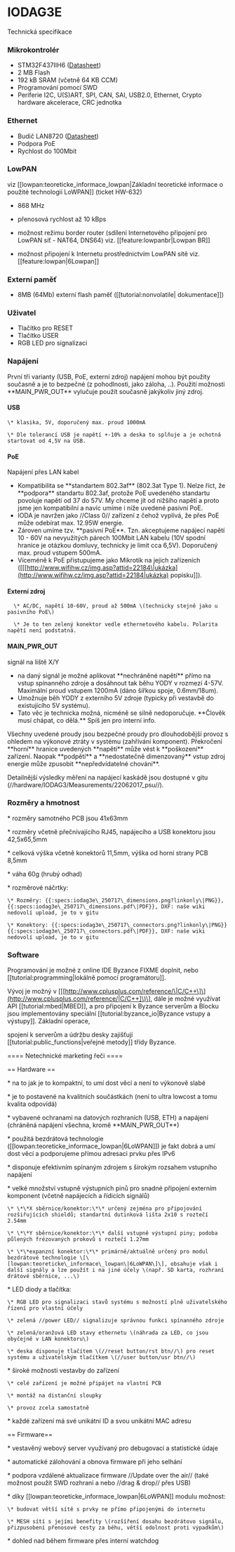 # IODAG3E

Technická specifikace

### Mikrokontrolér

* STM32F437IIH6 \([Datasheet](http://www.st.com/content/ccc/resource/technical/document/datasheet/fd/8c/0a/19/13/8f/41/99/DM00077036.pdf/files/DM00077036.pdf/jcr:content/translations/en.DM00077036.pdf)\)
* 2 MB Flash
* 192 kB SRAM \(včetně 64 KB CCM\)
* Programování pomocí SWD
* Periferie I2C, U\(S\)ART, SPI, CAN, SAI, USB2.0, Ethernet, Crypto hardware akcelerace, CRC jednotka

### Ethernet

* Budič LAN8720
   \([Datasheet](http://ww1.microchip.com/downloads/en/DeviceDoc/8720a.pdf)\)
* Podpora PoE 
* Rychlost do 100Mbit

### LowPAN

viz \[\[lowpan:teoreticke\_informace\_lowpan\|Základní teoretické informace o použité technologii LoWPAN\]\] \(ticket HW-632\)

* 868 MHz

* přenosová rychlost až 10 kBps
* možnost režimu border router \(sdílení Internetového připojení pro LowPAN síť - NAT64, DNS64\) viz. \[\[feature:lowpanbr\|Lowpan BR\]\]
* možnost připojení k Internetu prostřednictvím LowPAN sítě viz. \[\[feature:lowpan\|6Lowpan\]\]

### Externí paměť

* 8MB \(64Mb\) externí flash paměť \(\[\[tutorial:nonvolatile\| dokumentace\]\]\) 

### Uživatel

* Tlačítko pro RESET
* Tlačítko USER
* RGB LED pro signalizaci

### Napájení

První tři varianty \(USB, PoE, externí zdroj\) napájení mohou být použity současně a je to bezpečné \(z pohodlnosti, jako záloha, ..\). Použití možnosti \*\*MAIN\_PWR\_OUT\*\* vylučuje použít současně jakýkoliv jiný zdroj.

#### USB

```
\* klasika, 5V, doporučený max. proud 1000mA 

\* Dle tolerancí USB je napětí +-10% a deska to splňuje a je ochotná startovat od 4,5V na USB.
```

#### PoE

Napájení přes LAN kabel

* Kompatibilita se \*\*standartem 802.3af\*\* \(802.3at Type 1\). Nelze říct, že \*\*podpora\*\* standartu 802.3af, protože PoE uvedeného standartu povoluje napětí od 37 do 57V. My chceme jít od nižšího napětí a proto jsme jen kompatibilní a navíc umíme i níže uvedené pasivní PoE.
* IODA je navržen jako //Class 0// zařízení z čehož vyplívá, že přes PoE může odebírat max. 12.95W energie.
* Zároven umíme tzv. \*\*pasivní PoE\*\*. Tzn. akceptujeme napájecí napětí 10 - 60V na nevyužitých párech 100Mbit LAN kabelu \(10V spodní hranice je otázkou domluvy, technicky je limit cca 6,5V\). Doporučený max. proud vstupem 500mA.
* Víceméně k PoE přistupujeme jako Mikrotik na jejich zařízeních \(\[\[[http://www.wifihw.cz/img.asp?attid=22184\|ukázka](http://www.wifihw.cz/img.asp?attid=22184|ukázka) popisku\]\]\).

#### Externí zdroj

```
  \* AC/DC, napětí 10-60V, proud až 500mA \(technicky stejně jako u pasivního PoE\)

  \* Je to ten zelený konektor vedle ethernetového kabelu. Polarita napětí není podstatná.
```

#### MAIN\_PWR\_OUT

signál na liště X/Y

* na daný signál je možné aplikovat \*\*nechráněné napětí\*\* přímo na vstup spínanného zdroje a dosáhnout tak běhu YODY v rozmezí 4-57V. Maximální proud vstupem 1200mA \(dáno šířkou spoje, 0.6mm/18um\).
* Umožnuje běh YODY z externího 5V zdroje \(typicky při vestavbě do existujícího 5V systému\). 
* Tato věc je technicka možná, nicméně se silně nedoporučuje. \*\*Člověk musí chápat, co dělá.\*\* Spíš jen pro interní info.

Všechny uvedené proudy jsou bezpečné proudy pro dlouhodobější provoz s ohledem na výkonové ztráty v systému \(zahřívání komponent\). Překročení \*\*horní\*\* hranice uvedených \*\*napětí\*\* může vést k \*\*poškození\*\* zařízení. Naopak \*\*podpětí\*\* a \*\*nedostatečně dimenzovaný\*\* vstup zdroj energie může zpusobit \*\*nepředvídatelné chování\*\*.

Detailnější výsledky měření na napájecí kaskádě jsou dostupné v gitu \(//hardware/IODAG3/Measurements/22062017\_psu//\).

### Rozměry a hmotnost

\* rozměry samotného PCB jsou 41x63mm

\* rozměry včetně přečnívajícího RJ45, napájecího a USB konektoru jsou 42,5x65,5mm

\* celková výška včetně konektorů 11,5mm, výška od horní strany PCB 8,5mm

\* váha 60g \(hrubý odhad\)

\* rozměrové náčrtky:

```
\* Rozměry: {{:specs:iodag3e\_250717\_dimensions.png?linkonly\|PNG}}, {{:specs:iodag3e\_250717\_dimensions.pdf\|PDF}}, DXF: naše wiki nedovolí upload, je to v gitu

\* Konektory: {{:specs:iodag3e\_250717\_connectors.png?linkonly\|PNG}}{{:specs:iodag3e\_250717\_connectors.pdf\|PDF}}, DXF: naše wiki nedovolí upload, je to v gitu
```

### Software

Programování je možné z online IDE Byzance FIXME doplnit, nebo \[\[tutorial:programming\|lokálně pomocí programátoru\]\].

Vývoj je možný v \[\[[http://www.cplusplus.com/reference/\|C/C++\]\](http://www.cplusplus.com/reference/|C/C++]\)\], dále je možné využívat API \[\[tutorial:mbed\|MBED\]\], a pro připojení k Byzance serverům a Blocku jsou implementovány speciální \[\[tutorial:byzance\_io\|Byzance vstupy a výstupy\]\]. Základní operace,

spojení k serverům a údržbu desky zajišťují \[\[tutorial:public\_functions\|veřejné metody\]\] třídy Byzance.

==== Netechnické marketing řeči ====

== Hardware ==

\* na to jak je to kompaktní, to umí dost věcí a není to výkonově slabé

\* je to postavené na kvalitních součástkách \(není to ultra lowcost a tomu kvalita odpovídá\)

\* vybavené ochranami na datových rozhraních \(USB, ETH\) a napájení \(chráněná napájení všechna, kromě \*\*MAIN\_PWR\_OUT\*\*\)

\* použitá bezdrátová technologie \(\[\[lowpan:teoreticke\_informace\_lowpan\|6LoWPAN\]\]\) je fakt dobrá a umí dost věcí a podporujeme přímou adresaci prvku přes IPv6

\* disponuje efektivním spínaným zdrojem s širokým rozsahem vstupního napájení

\* velké množství vstupně výstupních pinů pro snadné připojení externím komponent \(včetně napájecích a řídicích signálů\)

```
\* \*\*X sběrnice/konektor:\*\* určený zejména pro připojování rozšiřujících shieldů; standartní dutinková lišta 2x10 s roztečí 2.54mm

\* \*\*Y sběrnice/konektor:\*\* další vstupně výstupní piny; podoba půlených frézovaných prokovů s roztečí 1.27mm

\* \*\*expanzní konektor:\*\* primárně/aktuálně určený pro modul bezdrátové technologie \[\[lowpan:teoreticke\_informace\_lowpan\|6LoWPAN\]\], obsahuje však i další signály a lze použít i na jiné účely \(např. SD karta, rozhraní drátové sběrnice, ...\)
```

\* LED diody a tlačítka:

```
\* RGB LED pro signalizaci stavů systému s možností plně uživatelského řízení pro vlastní účely

\* zelená //power LED// signalizuje správnou funkci spínanného zdroje

\* zelená/oranžová LED stavy ethernetu \(náhrada za LED, co jsou obyčejně v LAN konektoru\)

\* deska disponuje tlačítem \(//reset button/rst btn//\) pro reset systému a uživatelským tlačítkem \(//user button/usr btn//\)
```

\* široké možnosti vestavby do zařízení

```
\* celé zařízení je možné připájet na vlastní PCB

\* montáž na distanční sloupky 

\* provoz zcela samostatně
```

\* každé zařízení má své unikátní ID a svou unikátní MAC adresu

== Firmware==

\* vestavěný webový server využívaný pro debugovací a statistické údaje

\* automatické zálohování a obnova firmware při jeho selhání

\* podpora vzdálené aktualizace firmware //Update over the air// \(také možnost použít SWD rozhraní a nebo //drag & drop// přes USB\)

\* díky \[\[lowpan:teoreticke\_informace\_lowpan\|6LoWPAN\]\] modulu možnost:

```
\* budovat větší sítě s prvky ne přímo připojenými do internetu

\* MESH sítí s jejími benefity \(rozšíření dosahu bezdrátovo signálu, přizpusobení přenosové cesty za běhu, větší odolnost proti výpadkům\) 
```

\* dohled nad během firmware přes interní watchdog


